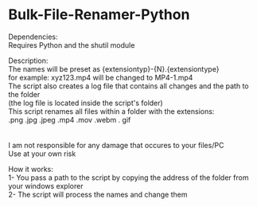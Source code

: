 # Bulk-File-Renamer-Python
Dependencies: <br />
  Requires Python and the shutil module <br />

Description: <br />
  The names will be preset as {extensiontyp}-{N}.{extensiontype} <br />
  for example: xyz123.mp4 will be changed to MP4-1.mp4 <br />
  The script also creates a log file that contains all changes and the path to the folder <br />
  (the log file is located inside the script's folder) <br />
  This script renames all files within a folder with the extensions: <br />
  .png .jpg .jpeg .mp4 .mov .webm . gif <br />
  <br />
  <br />
  I am not responsible for any damage that occures to your files/PC <br />
  Use at your own risk <br />
  
                                                                     
How it works: <br />
  1- You pass a path to the script by copying the address
     of the folder from your windows explorer <br /> 
  2- The script will process the names and change them <br />
